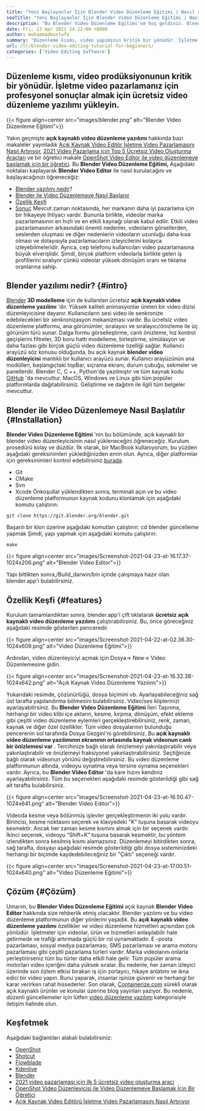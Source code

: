 ```yaml
---
title: "Yeni Başlayanlar İçin Blender Video Düzenleme Eğitimi | Nasıl çalışır" 
seoTitle: "Yeni Başlayanlar İçin Blender Video Düzenleme Eğitimi | Nasıl çalışır" 
description: "Bu Blender Video Düzenleme Eğitimi'ne hoş geldiniz. Blender açık kaynaklıdır, efektler, animasyonlar, filtreler, canlı önizlemeler ve resim eklemek için destek sunar." 
date: Fri, 23 Apr 2021 14:22:00 +0000
author: muhammadmustafa
summary: "Düzenleme kısmı, video yapımının kritik bir yönüdür. İşletme video pazarlamanız için profesyonel sonuçlar almak için ücretsiz video düzenleme yazılımı yükleyin." 
url: /tr/blender-video-editing-tutorial-for-beginners/
categories: ['Video Editing Software']
---
```


## Düzenleme kısmı, video prodüksiyonunun kritik bir yönüdür. İşletme video pazarlamanız için profesyonel sonuçlar almak için ücretsiz video düzenleme yazılımı yükleyin.

{{< figure align=center src="images/blender.png" alt="Blender Video Düzenleme Eğitimi">}}

Yakın geçmişte  **açık kaynaklı video düzenleme yazılımı** hakkında bazı makaleler yayınladık [Açık Kaynak Video Editör İşletme Video Pazarlamasını Nasıl Artırıyor][1], [2021 Video Pazarlama için Top 5 Ücretsiz Video Oluşturma Araçları][ 2] ve bir öğretici makale [OpenShot Video Editor ile video düzenlemeye başlamak için bir öğretici][3]. Bu  **Blender Video Düzenleme Eğitimi,**  Aşağıdaki noktaları kaplayarak **Blender Video Editor**  ile nasıl kurulacağını ve başlayacağınızı öğreneceğiz:
  * [Blender yazılımı nedir][4]?
  * [Blender ile Video Düzenlemeye Nasıl Başlanır][5]
  * [Özellik Keşfi][6]
  * [Sonuç][7]
Mevcut zaman noktasında, her markanın daha iyi pazarlama için bir hikayeye ihtiyacı vardır. Bununla birlikte, videolar marka pazarlamasının en hızlı ve en etkili kaynağı olarak kabul edilir. Etkili video pazarlamasının arkasındaki önemli nedenler, videoların görsellerden, seslerden oluşması ve diğer nedenlerin videoların uzunluğu daha kısa olması ve dolayısıyla pazarlamacıların izleyicilerini kolayca izleyebilmeleridir. Ayrıca, cep telefonu kullanıcıları video pazarlamasına büyük elverişlidir. Şimdi, birçok platform videolarla birlikte gelen iş profillerini sıralıyor çünkü videolar yüksek dönüşüm oranı ve tıklama oranlarına sahip.

## Blender yazılımı nedir? {#intro}

[Blender][8]  **3D modelleme** için de kullanılan ücretsiz **açık kaynaklı video düzenleme yazılımı**  'dır. Yüksek kaliteli animasyonlar üreten bir video dizisi düzenleyicisine dayanır. Kullanıcıların sesi video ile senkronize edebilecekleri bir senkronizasyon mekanizması vardır. Bu ücretsiz video düzenleme platformu, ana görünümler, sıralayıcı ve sıralayıcı/önizleme ile üç görünüm türü sunar. Dalga formu görselleştirme, canlı önizleme, hız kontrol geçişlerini filtreler, 3D boru hattı modelleme, birleştirme, simülasyon ve daha fazlası gibi birçok güçlü video düzenleme özelliği sağlar.
Kullanıcı arayüzü söz konusu olduğunda, bu açık kaynak  **blender video düzenleyicisi**  mantıklı bir kullanıcı arayüzü sunar. Kullanıcı arayüzünün ana modülleri, başlangıçtaki topBar, sıçrama ekranı, durum çubuğu, sekmeler ve panellerdir. Blender C, C ++, Python'da yazılmıştır ve tüm kaynak kodu [GitHub][9] 'da mevcuttur. MacOS, Windows ve Linux gibi tüm popüler platformlarda dağıtabilirsiniz. Geliştirme ve dağıtım ile ilgili tüm belgeler mevcuttur.

## Blender ile Video Düzenlemeye Nasıl Başlatılır {#Installation}

 **Blender Video Düzenleme Eğitimi** 'nin bu bölümünde, açık kaynaklı bir blender video düzenleyicisinin nasıl yükleneceğini öğreneceğiz. Kurulum prosedürü kolay ve düzdür. İlk olarak, bir MacBook kullanıyorum, bu yüzden aşağıdaki gereksinimleri yüklediğinizden emin olun. Ayrıca, diğer platformlar için gereksinimleri kontrol edebilirsiniz [burada][10].
  * Git
  * CMake
  * Svn
  * Xcode
Önkoşullar yüklendikten sonra, terminali açın ve bu video düzenleme platformunun kaynak kodunu klonlamak için aşağıdaki komutu çalıştırın:
```
git clone https://git.blender.org/blender.git
```
Başarılı bir klon üzerine aşağıdaki komutları çalıştırın:
cd blender
güncelleme yapmak
Şimdi, yapı yapmak için aşağıdaki komutu çalıştırın:
```
make
```

{{< figure align=center src="images/Screenshot-2021-04-23-at-16.17.37-1024x206.png" alt="Blender Video Editor">}}

Yapı bittikten sonra,/Build_darwin/bin içinde çalışmaya hazır olan blender.app'i bulabilirsiniz.

## Özellik Keşfi {#features}

Kurulum tamamlandıktan sonra, blender.app'i çift tıklatarak  **ücretsiz açık kaynaklı video düzenleme yazılımı**  çalıştırabilirsiniz. Bu, önce göreceğiniz aşağıdaki resimde gösterilen penceredir.

{{< figure align=center src="images/Screenshot-2021-04-22-at-02.36.30-1024x609.png" alt="Video Düzenleme Eğitimi">}}

Ardından, video düzenleyiciyi açmak için Dosya-> New-> Video Düzenlemesine gidin.

{{< figure align=center src="images/Screenshot-2021-04-23-at-16.32.38-1024x642.png" alt="Açık Kaynak Video Düzenleme Yazılımı">}}

Yukarıdaki resimde, çözünürlüğü, dosya biçimini vb. Ayarlayabileceğiniz sağ üst tarafta yapılandırma bölmesini bulabilirsiniz. Video/ses kliplerinizi ayarlayabilirsiniz.
Bu  **Blender Video Düzenleme Eğitimi** İleri Taşınma, herhangi bir video klibi içe aktarın, kesme, kırpma, dönüşüm, efekt ekleme gibi çeşitli video düzenleme eylemleri gerçekleştirebilirsiniz, renk, zaman, kaynak ve diğer özel özellikler. Tüm video dosyalarının bulunduğu pencerenin sol tarafında Dosya Gezgini'ni görebilirsiniz. Bu  **açık kaynaklı video düzenleme yazılımının ekranının ortasında kaynak videonun canlı bir önizlemesi var**  . Tercihinize bağlı olarak önizlemeyi yakınlaştırabilir veya yakınlaştırabilir ve önizlemeyi fraksiyonel yakınlaştırabilirsiniz. Seçtiğinize bağlı olarak videonun yönünü değiştirebilirsiniz. Bu video düzenleme platformunun altında, videoyu oynatma veya tersine oynama seçenekleri vardır. Ayrıca, bu **Blender Video Editor**  'da kare hızını kendiniz ayarlayabilirsiniz. Tüm bu seçenekleri aşağıdaki resimde gösterildiği gibi sağ alt tarafta bulabilirsiniz.

{{< figure align=center src="images/Screenshot-2021-04-23-at-16.50.47-1024x641.png" alt="Blender Video Editor">}}

Videoda kesme veya bölünmüş işlevler gerçekleştirmenin iki yolu vardır. Birincisi, kesme noktasını seçerek ve klavyedeki “K” tuşuna basarak videoyu kesmektir. Ancak her zaman kesme kısmını almak için bir seçenek vardır. İkinci seçenek, videoyu “Shift+K” tuşuna basarak kesmektir, bu yöntem izlendikten sonra kesilmiş kısmı alamazsınız. Düzenlemeyi bitirdikten sonra, sağ tarafta, dosyayı aşağıdaki resimde gösterildiği gibi dosya sisteminizdeki herhangi bir biçimde kaydedebileceğiniz bir "Çıktı" seçeneği vardır.

{{< figure align=center src="images/Screenshot-2021-04-23-at-17.00.51-1024x640.png" alt="Video Düzenleme Eğitimi">}}


## Çözüm {#Çözüm}

Umarım, bu  **Blender Video Düzenleme Eğitimi** açık kaynak  **Blender Video Editor**  hakkında size rehberlik etmiş olacaktır. Blender yazılımı ve bu video düzenleme platformunun diğer yönlerini yaşadık. Bu **açık kaynaklı video düzenleme yazılımı**  özellikler ve video düzenleme hizmetleri açısından çok yönlüdür. İşletmeler için videolar, ürün ve hizmetleri anlaşılabilir hale getirmede ve trafiği artırmada güçlü bir rol oynamaktadır. E -posta pazarlaması, sosyal medya pazarlaması, SMS pazarlaması ve arama motoru pazarlaması gibi çeşitli pazarlama türleri vardır. Marka videolarını onlarla yerleştirirseniz tüm bu türler daha etkili hale gelir. Tüm popüler arama motorları video içeriğini daha yüksek sıralar. Bu nedenle, her zaman izleyici üzerinde son özlem etkisi bırakan iş için zorlayıcı, hikaye anlatımı ve ikna edici bir video yapın. Bunu yaparak, insanlar işinize güvenir ve herhangi bir karar verirken rahat hissederler.
Son olarak, [Containerize.com][11] sürekli olarak açık kaynaklı ürünler ve konular üzerine blog yayınları yazıyor. Bu nedenle, düzenli güncellemeler için lütfen [video düzenleme yazılımı][12] kategorisiyle iletişim halinde olun.

## Keşfetmek
Aşağıdaki bağlantıları alakalı bulabilirsiniz:
  * [OpenShot][13]
  * [Shotcut][14]
  * [Flowblade][15]
  * [Kdenlive][16]
  * [Blender][8]
  * [2021 video pazarlaması için ilk 5 ücretsiz video oluşturma aracı][2]
  * [OpenShot Video Düzenleyicisi ile Video Düzenlemeye Başlamak İçin Bir Öğretici][3]
  * [Açık Kaynak Video Editörü İşletme Video Pazarlamasını Nasıl Artırıyor][1]



 [1]: https://blog.containerize.com/video-editing-software/how-video-editing-software-improves-business-video-marketing/
 [2]: https://blog.containerize.com/video-editing-software/top-5-open-source-video-editor-software-for-video-marketing/
 [3]: https://blog.containerize.com/video-editing-software/openshot-video-editor-tutorial-for-beginners-open-source/
 [4]: #intro
 [5]: #Installation
 [6]: #features
 [7]: #Conclusion
 [8]: https://products.containerize.com/video-editing-software/blender
 [9]: https://github.com/blender/blender
 [10]: https://wiki.blender.org/wiki/Building_Blender
 [11]: https://www.containerize.com/
 [12]: https://products.containerize.com/video-editing-software
 [13]: https://products.containerize.com/video-editing-software/openshot
 [14]: https://products.containerize.com/video-editing-software/shotcut
 [15]: https://products.containerize.com/video-editing-software/flowblade
 [16]: https://products.containerize.com/video-editing-software/kdenlive
